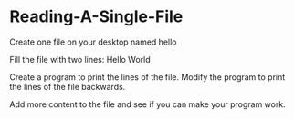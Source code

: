 # Reading-A-Single-File

Create one file on your desktop named hello

Fill the file with two lines:
Hello
World

Create a program to print the lines of the file.
Modify the program to print the lines of the file backwards.

Add more content to the file and see if you can make your program work.
